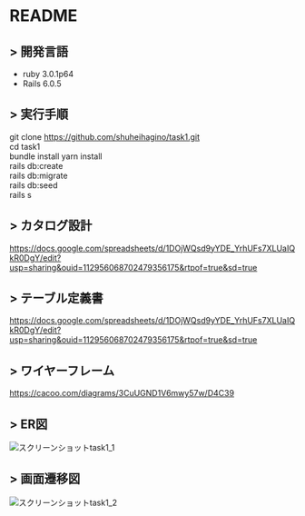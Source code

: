 # README



## > 開発言語  
* ruby 3.0.1p64  
* Rails 6.0.5

## > 実行手順  
git clone https://github.com/shuheihagino/task1.git  
cd task1  
bundle install
yarn install  
rails db:create  
rails db:migrate  
rails db:seed  
rails s  

## >  カタログ設計 
https://docs.google.com/spreadsheets/d/1DOjWQsd9yYDE_YrhUFs7XLUaIQkR0DgY/edit?usp=sharing&ouid=112956068702479356175&rtpof=true&sd=true

## >  テーブル定義書
https://docs.google.com/spreadsheets/d/1DOjWQsd9yYDE_YrhUFs7XLUaIQkR0DgY/edit?usp=sharing&ouid=112956068702479356175&rtpof=true&sd=true

## >  ワイヤーフレーム
https://cacoo.com/diagrams/3CuUGND1V6mwy57w/D4C39

## >  ER図
![スクリーンショットtask1_1](https://user-images.githubusercontent.com/103012128/168024621-62496bc0-783c-41a8-b12b-61712ecae439.png)

## >  画面遷移図 
![スクリーンショットtask1_2](https://user-images.githubusercontent.com/103012128/168025510-5a7a11ac-64b5-4c8c-9f79-b5415c23c6bf.png)
